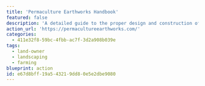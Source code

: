 ```yaml
---
title: 'Permaculture Earthworks Handbook'
featured: false
description: 'A detailed guide to the proper design and construction of water harvesting earthworks. It covers the function, design, and construction methods for nine main types of water harvesting earthworks across a full range of climates. Free alternatives are an online course by [Permaculture Women](https://www.permaculturewomen.com/freepermaculturecourse.html), and a four-part documentary by [Geoff Lawton](https://www.geofflawtononline.com/).'
action_url: 'https://permacultureearthworks.com/'
categories:
  - 411e32f8-59bc-4fbb-ac7f-3d2a908b039e
tags:
  - land-owner
  - landscaping
  - farming
blueprint: action
id: e67d8bff-19a5-4321-9dd8-0e5e2dbe9080
---
```

